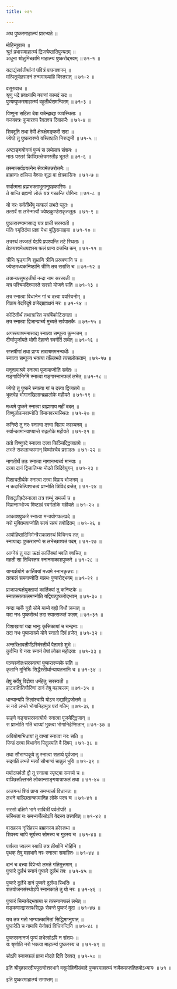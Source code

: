 ```yaml
---
title: ०७१

---
```

अथ पुष्करमाहात्म्यं प्रारभ्यते ॥  
  
मोहिन्युवाच ॥  
श्रुतं प्रभासमाहात्म्यं द्रिजश्रेष्ठातिपुण्यदम् ॥  
अधुना श्रोतुमिच्छामि माहात्म्यं पुष्करोद्भवम् ॥ ७१-१ ॥  
  
यदाद्यंसर्वतीर्थानां पवित्रं पापनाशनम् ॥  
मत्पितुर्यज्ञसदनं तन्ममाख्याहि विस्तरात् ॥ ७१-२ ॥  
  
वसुरुवाच ॥  
श्रृणु भद्रे प्रवक्ष्यामि नराणां कामदं सद ॥  
पुण्यम्पुष्करमाहात्म्यं बहुतीर्थसमन्वितम् ॥ ७१-३ ॥  
  
विष्णुना सहिता देवा यत्रेन्द्राद्या व्यवस्थिताः ॥  
गजवक्त्रः कुमारश्च रैवतश्च दिवाकरैः ॥ ७१-४ ॥  
  
शिवदूति तथा देवी क्षेत्रक्षेमङ्करी सदा ॥  
ज्येष्ठे तु पुष्करारण्ये यस्तिष्ठति निरुद्यमी ॥ ७१-५ ॥  
  
अष्टाङ्गयोगजं पुण्यं स लभेन्नात्र संशयः ॥  
नातः परतरं किञ्छित्क्षेत्रमस्तीह भूतले ॥ ७१-६ ॥  
  
तस्मात्सर्वप्रयत्नेन सेव्यमेतन्नरोत्तमैः ॥  
ब्राह्मणाः क्षत्त्रिया वैश्याः शूद्रा वा क्षेत्रवासिनः ॥ ७१-७ ॥  
  
सर्वात्मना ब्रह्मभक्ताभूतानुग्रहकारिणः ॥  
ते यान्ति ब्रह्मणो लोकं यत्र गच्छन्ति योगिनः ॥ ७१-८ ॥  
  
यो नरः सर्वतीर्थेषु यत्फलं लभते प्लुतः ॥  
तत्सर्वं स लभेन्मर्त्यो ज्येष्ठकुण्डेसकृत्प्लुतः ॥ ७१-९ ॥  
  
पुष्करारण्यमासाद्य यत्र प्राची सरस्वती ॥  
मतिः स्मृतिर्दया प्रज्ञा मेधा बुद्धिसमाह्वया ॥ ७१-१० ॥  
  
तत्रस्थं तज्जलं येऽपि प्रपश्यन्ति तटे स्थिताः ॥  
तेऽप्यश्वमेधयज्ञस्य फलं प्राप्य व्रजन्ति कम् ॥ ७१-११ ॥  
  
त्रीणि श्रृङ्गाणि शुभ्राणि त्रीणि प्रस्रवणानि च ॥  
ज्येष्ठमध्यकनिष्ठानि त्रीणि तत्र सरांसि च ॥ ७१-१२ ॥  
  
तत्रान्यत्सुमहत्तीर्थं नन्दा नाम सरस्वती ॥  
यत्र पश्चिमदिश्यास्ते सरसो योजने सति ॥ ७१-१३ ॥  
  
तत्र स्नात्वा विधानेन गां च दत्त्वा पयस्विनीम् ॥  
विप्राय वेदविदुषे व्रजेद्ब्रह्मक्षयं नरः ॥ ७१-१४ ॥  
  
कोटितीर्थं तथात्रास्ति यत्रर्षिकोटिरागता ॥  
तत्र स्नात्वा द्विजान्प्रार्च्य मुच्यते सर्वपातकैः ॥ ७१-१५ ॥  
  
अगस्त्याश्रममासाद्य स्नात्वा सम्पूज्य कुम्भजम् ॥  
दीर्घायुर्जायते भोगी देहान्ते स्वर्गतिं लभेत् ॥ ७१-१६ ॥  
  
सप्तर्षीणां तथा प्राप्य तत्राश्रममनन्यधीः ॥  
स्नात्वा सम्पूज्य भक्त्या ताँल्लभते तत्सलोकताम् ॥ ७१-१७ ॥  
  
मनूनामाश्रमे स्नात्वा पूजामाप्नोति सर्वतः ॥  
गङ्गाविनिर्गमे स्नात्वा गङ्गास्नानफलं लभेत् ॥ ७१-१८ ॥  
  
ज्येष्ठे तु पुष्करे स्नात्वा गां च दत्त्वा द्विजातये ॥  
भुक्त्वेह भोगानखिलान्ब्रह्मलोके महीयते ॥ ७१-१९ ॥  
  
मध्यमे पुष्करे स्नात्वा ब्राह्मणाय महीं ददत् ॥  
विष्णुलोकमवाप्नोति विमानवरमास्थितः ॥ ७१-२० ॥  
  
कनिष्ठे तु नरः स्नात्वा दत्त्वा विप्राय काञ्चनम् ॥  
सर्वान्कामानवाप्यान्ते रुद्रलोके महीयते ॥ ७१-२१ ॥  
  
ततो विष्णुपदे स्नात्वा दत्त्वा किञ्चिद्द्विजातये ॥  
लभते सकलान्कामान् विष्णोश्चैव प्रसादतः ॥ ७१-२२ ॥  
  
नागतीर्थे ततः स्नात्वा नागानभ्यर्च्य मानवाः ॥  
दत्त्वा दानं द्विजातिभ्यः मोदते त्रिदिवेयुगम् ॥ ७१-२३ ॥  
  
पिशाचतीर्थके स्नात्वा दत्त्वा विप्राय भोजनम् ॥  
न कदाचित्पिशाचत्वं प्राप्नोति त्रिविदं व्रजेत् ॥ ७१-२४ ॥  
  
शिवदूतीह्रदेस्नात्वा तत्र शम्भुं समर्च्य च ॥  
विप्रान्सम्भोज्य मिष्टान्नं स्वर्गलोके महीयते ॥ ७१-२५ ॥  
  
आकाशपुष्करे स्नात्वा मन्त्रयोगफलप्रदे ॥  
नरो मुक्तिमवाप्नोति सत्यं सत्यं तवोदितम् ॥ ७१-२६ ॥  
  
आपोहिष्ठादिभिर्मन्त्रैराकाशस्थं विचिन्त्य तत् ॥  
स्नायाद्यः पुष्करारण्ये स लभेच्छाश्वतं पदम् ॥ ७१-२७ ॥  
  
आग्नेयं तु यदा ऋक्षं कार्तिक्यां भवति क्वचित् ॥  
महती सा तिथिस्तत्र स्नानमाकाशपुष्करे ॥ ७१-२८ ॥  
  
याम्यर्क्षयोगे कार्तिक्यां मध्यमे स्नानकृन्नरः ॥  
तत्फलं समवाप्नोति यन्नभः पुष्करोद्भवम् ॥ ७१-२९ ॥  
  
प्राजापत्यर्क्षयुक्तायां कार्तिक्यां तु कनिष्टके ॥  
स्नातस्तत्फलमाप्नोति यद्वियत्पुष्करोद्भवम् ॥ ७१-३० ॥  
  
नन्दा चार्के गुरौ सोमे याम्ये वह्नौ विधौ क्रमात् ॥  
यदा नभः पुष्करोत्थं तदा स्यात्सकलं फलम् ॥ ७१-३१ ॥  
  
विशाखायां यदा भानुः कृत्तिकायां च चन्द्रमाः ॥  
तदा नभः पुष्कराख्ये योगे स्नातो दिवं व्रजेत् ॥ ७१-३२ ॥  
  
अन्तरिक्षावतीर्णेऽस्मिंस्तीर्थे पैतामहे शुभे ॥  
कुर्वन्ति ये नराः स्नानं तेषां लोका महोदयाः ॥ ७१-३३ ॥  
  
पञ्चस्नोतःसरस्वत्यां पुष्करारण्यके सति ॥  
कृतानि मुनिभिः सिद्धैस्तीर्थान्यायतनानि च ॥ ७१-३४ ॥  
  
तेषु सर्वेषु विज्ञेया धर्महेतुः सरस्वती ॥  
हाटकक्षितिगौरिणां दानं तेषु महाफलम् ॥ ७१-३५ ॥  
  
धान्यान्यपि तिलांश्चापि योऽत्र दद्याद्द्विजोत्तमे ॥  
स नरो लभते भोगानिहामुत्र परां गतिम् ॥ ७१-३६ ॥  
  
सङ्गे गङ्गासरस्वत्योर्यः स्नात्वा पूजयेद्द्विजान् ॥  
स प्राप्नोति गतिं चाग्र्यां भुक्त्वा भोगानिहेप्सितान् ॥ ७१-३७ ॥  
  
अवियोगाभिधायां तु वाप्यां स्नात्वा नरः सति ॥  
पिण्डं दत्त्वा विधानेन पितॄन्नयति वै दिवम् ॥ ७१-३८ ॥  
  
तथा सौभाग्यकूपे तु स्नात्वा सतर्प्य पूर्वजान् ॥  
सद्गतिं लभते मर्त्यो सौभाग्यं चातुलं भुवि ॥ ७१-३९ ॥  
  
मर्यादापर्वतौ द्वौ तु स्नात्वा स्पृष्ट्वा समर्च्य च ॥  
वाञ्छिताँल्लभते लोकान्साङ्गयात्राफलं तथा ॥ ७१-४० ॥  
  
अजगन्धं शिवं प्राप्य समभ्यर्च्य विधानतः ॥  
लभने वाञ्छितान्कामानिह लोके परत्र च ॥ ७१-४१ ॥  
  
सरसो दक्षिणे भागे सावित्रीं पर्वतोपरि ॥  
संस्थितां यः समभ्यर्चेत्सोऽपि वेदस्य तत्त्ववित् ॥ ७१-४२ ॥  
  
वाराहस्य नृसिंहस्य ब्रह्मणस्य हरेस्तथा ॥  
शिवस्य चापि सूर्यस्य सोमस्य च गुहस्य च ॥ ७१-४३ ॥  
  
पार्वत्या ज्वलन स्यापि तत्र तीर्थानि मोहिनि ॥  
पृथक् तेषु महाभागे नरः स्नात्वा समाहितः ॥ ७१-४४ ॥  
  
दानं च दत्त्वा विप्रेभ्यो लभते गतिमुत्तमाम् ॥  
पुष्करे दुर्लभं स्नानं पुष्करे दुर्लभं तपः ॥ ७१-४५ ॥  
  
पुष्करे दुर्लेभे दानं पुष्करे दुर्लभा स्थितिः ॥  
शतयोजनसंस्थोऽपि स्नानकाले तु यो नरः ॥ ७१-४६ ॥  
  
पुष्करं चिन्तयेद्भक्त्या स तत्स्नानफलं लभेत् ॥  
मङ्कणाद्यास्तपःसिद्धाः सेवन्ते पुष्करं मुदा ॥ ७१-४७ ॥  
  
यत्र तत्र गतो भाग्यात्कामितां सिद्धिमाप्नुयात् ॥  
पुष्करेति च नामापि येनोक्तं विधिनन्दिनि ॥ ७१-४८ ॥  
  
पुष्करस्नानजं पुण्यं लभेत्सोऽपि न संशयः ॥  
यः श्रृणोति नरो भक्त्या माहात्म्यं पुष्करस्य च ॥ ७१-४९ ॥  
  
सोऽपि स्नानफलं प्राप्य मोदते दिवि देववत् ॥ ७१-५० ॥  
  
इति श्रीबृहन्नारदीयपुराणोत्तरभागे वसुमोहिनीसंवादे पुष्करमाहात्म्यं नामैकसप्ततितमोऽध्यायः ॥ ७१ ॥  
  
इति पुष्करमाहात्म्यं समाप्तम् ॥